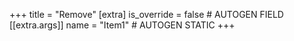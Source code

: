 +++
title = "Remove"
[extra]
is_override = false # AUTOGEN FIELD
[[extra.args]]
name = "Item1" # AUTOGEN STATIC
+++